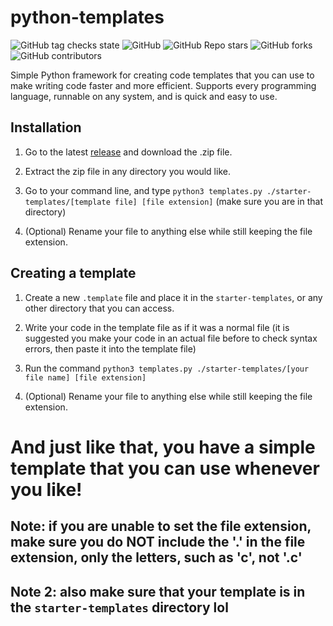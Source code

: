 # python-templates
![GitHub tag checks state](https://img.shields.io/github/checks-status/ZenJevil/python-templates/main) ![GitHub](https://img.shields.io/github/license/zenjevil/python-templates) ![GitHub Repo stars](https://img.shields.io/github/stars/zenjevil/python-templates) ![GitHub forks](https://img.shields.io/github/forks/zenjevil/python-templates) ![GitHub contributors](https://img.shields.io/github/contributors/zenjevil/python-templates)





Simple Python framework for creating code templates that you can use to make writing code faster and more efficient.
Supports every programming language, runnable on any system, and is quick and easy to use.

## Installation

1. Go to the latest [release](https://github.com/ZenJevil/python-templates/releases/latest) and download the .zip file.

2. Extract the zip file in any directory you would like.

3. Go to your command line, and type ```python3 templates.py ./starter-templates/[template file] [file extension]``` (make sure you are in that directory)

4. (Optional) Rename your file to anything else while still keeping the file extension.

## Creating a template

1. Create a new ```.template``` file and place it in the ```starter-templates```, or any other directory that you can access.

2. Write your code in the template file as if it was a normal file (it is suggested you make your code in an actual file before to check syntax errors, then paste it into the template file)

3. Run the command ```python3 templates.py ./starter-templates/[your file name] [file extension]```

4. (Optional) Rename your file to anything else while still keeping the file extension.


# And just like that, you have a simple template that you can use whenever you like!

## Note: if you are unable to set the file extension, make sure you do NOT include the '.' in the file extension, only the letters, such as 'c', not '.c'

## Note 2: also make sure that your template is in the ```starter-templates``` directory lol
